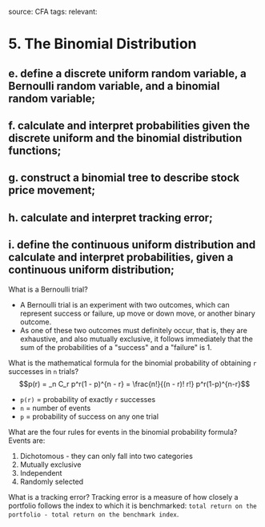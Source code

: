 source: CFA
tags: 
relevant: 

# 5. The Binomial Distribution

## e. define a discrete uniform random variable, a Bernoulli random variable, and a binomial random variable;
## f. calculate and interpret probabilities given the discrete uniform and the binomial distribution functions;
## g. construct a binomial tree to describe stock price movement;
## h. calculate and interpret tracking error;
## i. define the continuous uniform distribution and calculate and interpret probabilities, given a continuous uniform distribution;

What is a Bernoulli trial?
- A Bernoulli trial is an experiment with two outcomes, which can represent success or failure, up move or down move, or another binary outcome. 
- As one of these two outcomes must definitely occur, that is, they are exhaustive, and also mutually exclusive, it follows immediately that the sum of the probabilities of a "success" and a "failure" is 1.

What is the mathematical formula for the binomial probability of obtaining `r` successes in `n` trials?
$$p(r) =  _n C_r p^r(1 - p)^{n - r} = \frac{n!}{(n - r)! r!} p^r(1-p)^{n-r}$$
- `p(r)` = probability of exactly `r` successes
- `n` = number of events
- `p` = probability of success on any one trial

What are the four rules for events in the binomial probability formula?
Events are:
1. Dichotomous - they can only fall into two categories
2. Mutually exclusive
3. Independent
4. Randomly selected

What is a tracking error?
Tracking error is a measure of how closely a portfolio follows the index to which it is benchmarked: `total return on the portfolio - total return on the benchmark index`.


